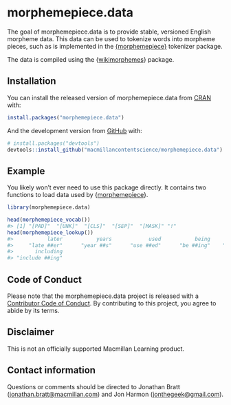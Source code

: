 
<!-- README.md is generated from README.Rmd. Please edit that file -->

# morphemepiece.data

<!-- badges: start -->
<!-- badges: end -->

The goal of morphemepiece.data is to provide stable, versioned English
morpheme data. This data can be used to tokenize words into morpheme
pieces, such as is implemented in the
[{morphemepiece}](https://github.com/macmillancontentscience/morphemepiece)
tokenizer package.

The data is compiled using the
{[wikimorphemes](https://github.com/macmillancontentscience/wikimorphemes)}
package.

## Installation

You can install the released version of morphemepiece.data from
[CRAN](https://CRAN.R-project.org) with:

``` r
install.packages("morphemepiece.data")
```

And the development version from [GitHub](https://github.com/) with:

``` r
# install.packages("devtools")
devtools::install_github("macmillancontentscience/morphemepiece.data")
```

## Example

You likely won’t ever need to use this package directly. It contains two
functions to load data used by
{[morphemepiece](https://github.com/macmillancontentscience/morphemepiece)}.

``` r
library(morphemepiece.data)

head(morphemepiece_vocab())
#> [1] "[PAD]"  "[UNK]"  "[CLS]"  "[SEP]"  "[MASK]" "!"
head(morphemepiece_lookup())
#>           later           years            used           being          united 
#>     "late ##er"      "year ##s"      "use ##ed"      "be ##ing"    "unite ##ed" 
#>       including 
#> "include ##ing"
```

## Code of Conduct

Please note that the morphemepiece.data project is released with a
[Contributor Code of
Conduct](https://contributor-covenant.org/version/2/0/CODE_OF_CONDUCT.html).
By contributing to this project, you agree to abide by its terms.

## Disclaimer

This is not an officially supported Macmillan Learning product.

## Contact information

Questions or comments should be directed to Jonathan Bratt
(<jonathan.bratt@macmillan.com>) and Jon Harmon
(<jonthegeek@gmail.com>).
